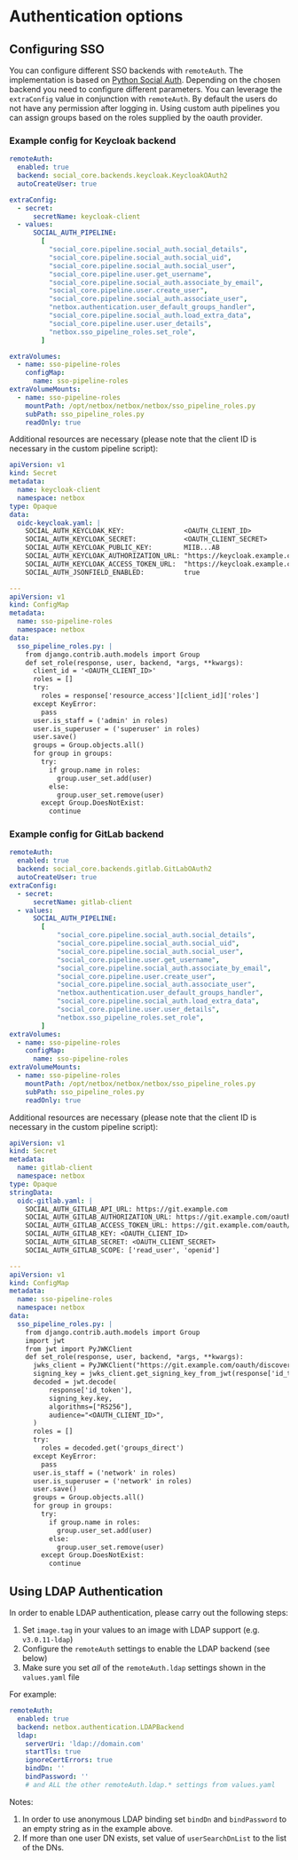 # Authentication options

## Configuring SSO

You can configure different SSO backends with `remoteAuth`.
The implementation is based on [Python Social Auth](https://python-social-auth.readthedocs.io/en/latest/backends/index.html#supported-backends).
Depending on the chosen backend you need to configure different parameters.
You can leverage the `extraConfig` value in conjunction with `remoteAuth`.
By default the users do not have any permission after logging in.
Using custom auth pipelines you can assign groups based on the roles supplied by the oauth provider.

### Example config for Keycloak backend

```yaml
remoteAuth:
  enabled: true
  backend: social_core.backends.keycloak.KeycloakOAuth2
  autoCreateUser: true

extraConfig:
  - secret:
      secretName: keycloak-client
  - values:
      SOCIAL_AUTH_PIPELINE:
        [
          "social_core.pipeline.social_auth.social_details",
          "social_core.pipeline.social_auth.social_uid",
          "social_core.pipeline.social_auth.social_user",
          "social_core.pipeline.user.get_username",
          "social_core.pipeline.social_auth.associate_by_email",
          "social_core.pipeline.user.create_user",
          "social_core.pipeline.social_auth.associate_user",
          "netbox.authentication.user_default_groups_handler",
          "social_core.pipeline.social_auth.load_extra_data",
          "social_core.pipeline.user.user_details",
          "netbox.sso_pipeline_roles.set_role",
        ]

extraVolumes:
  - name: sso-pipeline-roles
    configMap:
      name: sso-pipeline-roles
extraVolumeMounts:
  - name: sso-pipeline-roles
    mountPath: /opt/netbox/netbox/netbox/sso_pipeline_roles.py
    subPath: sso_pipeline_roles.py
    readOnly: true
```

Additional resources are necessary (please note that the client ID is necessary in the custom pipeline script):

```yaml
apiVersion: v1
kind: Secret
metadata:
  name: keycloak-client
  namespace: netbox
type: Opaque
data:
  oidc-keycloak.yaml: |
    SOCIAL_AUTH_KEYCLOAK_KEY:               <OAUTH_CLIENT_ID>
    SOCIAL_AUTH_KEYCLOAK_SECRET:            <OAUTH_CLIENT_SECRET>
    SOCIAL_AUTH_KEYCLOAK_PUBLIC_KEY:        MIIB...AB
    SOCIAL_AUTH_KEYCLOAK_AUTHORIZATION_URL: "https://keycloak.example.com/auth/realms/master/protocol/openid-connect/auth"
    SOCIAL_AUTH_KEYCLOAK_ACCESS_TOKEN_URL:  "https://keycloak.example.com/auth/realms/master/protocol/openid-connect/token"
    SOCIAL_AUTH_JSONFIELD_ENABLED:          true

---
apiVersion: v1
kind: ConfigMap
metadata:
  name: sso-pipeline-roles
  namespace: netbox
data:
  sso_pipeline_roles.py: |
    from django.contrib.auth.models import Group
    def set_role(response, user, backend, *args, **kwargs):
      client_id = '<OAUTH_CLIENT_ID>'
      roles = []
      try:
        roles = response['resource_access'][client_id]['roles']
      except KeyError:
        pass
      user.is_staff = ('admin' in roles)
      user.is_superuser = ('superuser' in roles)
      user.save()
      groups = Group.objects.all()
      for group in groups:
        try:
          if group.name in roles:
            group.user_set.add(user)
          else:
            group.user_set.remove(user)
        except Group.DoesNotExist:
          continue
```

### Example config for GitLab backend
```yaml
remoteAuth:
  enabled: true
  backend: social_core.backends.gitlab.GitLabOAuth2
  autoCreateUser: true
extraConfig:
  - secret:
      secretName: gitlab-client
  - values:
      SOCIAL_AUTH_PIPELINE:
        [
            "social_core.pipeline.social_auth.social_details",
            "social_core.pipeline.social_auth.social_uid",
            "social_core.pipeline.social_auth.social_user",
            "social_core.pipeline.user.get_username",
            "social_core.pipeline.social_auth.associate_by_email",
            "social_core.pipeline.user.create_user",
            "social_core.pipeline.social_auth.associate_user",
            "netbox.authentication.user_default_groups_handler",
            "social_core.pipeline.social_auth.load_extra_data",
            "social_core.pipeline.user.user_details",
            "netbox.sso_pipeline_roles.set_role",
        ]
extraVolumes:
  - name: sso-pipeline-roles
    configMap:
      name: sso-pipeline-roles
extraVolumeMounts:
  - name: sso-pipeline-roles
    mountPath: /opt/netbox/netbox/netbox/sso_pipeline_roles.py
    subPath: sso_pipeline_roles.py
    readOnly: true
```

Additional resources are necessary (please note that the client ID is necessary in the custom pipeline script):

```yaml
apiVersion: v1
kind: Secret
metadata:
  name: gitlab-client
  namespace: netbox
type: Opaque
stringData:
  oidc-gitlab.yaml: |
    SOCIAL_AUTH_GITLAB_API_URL: https://git.example.com
    SOCIAL_AUTH_GITLAB_AUTHORIZATION_URL: https://git.example.com/oauth/authorize
    SOCIAL_AUTH_GITLAB_ACCESS_TOKEN_URL: https://git.example.com/oauth/token
    SOCIAL_AUTH_GITLAB_KEY: <OAUTH_CLIENT_ID>
    SOCIAL_AUTH_GITLAB_SECRET: <OAUTH_CLIENT_SECRET>
    SOCIAL_AUTH_GITLAB_SCOPE: ['read_user', 'openid']

---
apiVersion: v1
kind: ConfigMap
metadata:
  name: sso-pipeline-roles
  namespace: netbox
data:
  sso_pipeline_roles.py: |
    from django.contrib.auth.models import Group
    import jwt
    from jwt import PyJWKClient
    def set_role(response, user, backend, *args, **kwargs):
      jwks_client = PyJWKClient("https://git.example.com/oauth/discovery/keys")
      signing_key = jwks_client.get_signing_key_from_jwt(response['id_token'])
      decoded = jwt.decode(
          response['id_token'],
          signing_key.key,
          algorithms=["RS256"],
          audience="<OAUTH_CLIENT_ID>",
      )
      roles = []
      try:
        roles = decoded.get('groups_direct')
      except KeyError:
        pass
      user.is_staff = ('network' in roles)
      user.is_superuser = ('network' in roles)
      user.save()
      groups = Group.objects.all()
      for group in groups:
        try:
          if group.name in roles:
            group.user_set.add(user)
          else:
            group.user_set.remove(user)
        except Group.DoesNotExist:
          continue
```

## Using LDAP Authentication

In order to enable LDAP authentication, please carry out the following steps:

1. Set `image.tag` in your values to an image with LDAP support (e.g. `v3.0.11-ldap`)
2. Configure the `remoteAuth` settings to enable the LDAP backend (see below)
3. Make sure you set *all* of the `remoteAuth.ldap` settings shown in the `values.yaml` file

For example:

```yaml
remoteAuth:
  enabled: true
  backend: netbox.authentication.LDAPBackend
  ldap:
    serverUri: 'ldap://domain.com'
    startTls: true
    ignoreCertErrors: true
    bindDn: ''
    bindPassword: ''
    # and ALL the other remoteAuth.ldap.* settings from values.yaml
```

Notes:

1. In order to use anonymous LDAP binding set `bindDn` and `bindPassword`
to an empty string as in the example above.
2. If more than one user DN exists, set value of `userSearchDnList` to the list of the DNs.
